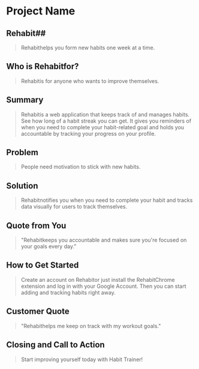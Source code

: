 # Project Name #

<!--
> This material was originally posted [here](http://www.quora.com/What-is-Amazons-approach-to-product-development-and-product-management). It is reproduced here for posterities sake.

There is an approach called "working backwards" that is widely used at Amazon. They work backwards from the customer, rather than starting with an idea for a product and trying to bolt customers onto it. While working backwards can be applied to any specific product decision, using this approach is especially important when developing new products or features.

For new initiatives a product manager typically starts by writing an internal press release announcing the finished product. The target audience for the press release is the new/updated product's customers, which can be retail customers or internal users of a tool or technology. Internal press releases are centered around the customer problem, how current solutions (internal or external) fail, and how the new product will blow away existing solutions.

If the benefits listed don't sound very interesting or exciting to customers, then perhaps they're not (and shouldn't be built). Instead, the product manager should keep iterating on the press release until they've come up with benefits that actually sound like benefits. Iterating on a press release is a lot less expensive than iterating on the product itself (and quicker!).

If the press release is more than a page and a half, it is probably too long. Keep it simple. 3-4 sentences for most paragraphs. Cut out the fat. Don't make it into a spec. You can accompany the press release with a FAQ that answers all of the other business or execution questions so the press release can stay focused on what the customer gets. My rule of thumb is that if the press release is hard to write, then the product is probably going to suck. Keep working at it until the outline for each paragraph flows.

Oh, and I also like to write press-releases in what I call "Oprah-speak" for mainstream consumer products. Imagine you're sitting on Oprah's couch and have just explained the product to her, and then you listen as she explains it to her audience. That's "Oprah-speak", not "Geek-speak".

Once the project moves into development, the press release can be used as a touchstone; a guiding light. The product team can ask themselves, "Are we building what is in the press release?" If they find they're spending time building things that aren't in the press release (overbuilding), they need to ask themselves why. This keeps product development focused on achieving the customer benefits and not building extraneous stuff that takes longer to build, takes resources to maintain, and doesn't provide real customer benefit (at least not enough to warrant inclusion in the press release).
 -->

## Rehabit##
  > Rehabithelps you form new habits one week at a time.

## Who is Rehabitfor? ##
  > Rehabitis for anyone who wants to improve themselves.

## Summary ##
  > Rehabitis a web application that keeps track of and manages habits.  See how long of a habit streak you can get.  It gives you reminders of when you need to complete your habit-related goal and holds you accountable by tracking your progress on your profile.

## Problem ##
  > People need motivation to stick with new habits.

## Solution ##
  > Rehabitnotifies you when you need to complete your habit and tracks data visually for users to track themselves.

## Quote from You ##
  > "Rehabitkeeps you accountable and makes sure you're focused on your goals every day."

## How to Get Started ##
  > Create an account on Rehabitor just install the RehabitChrome extension and log in with your Google Account.  Then you can start adding and tracking habits right away.

## Customer Quote ##
  > "Rehabithelps me keep on track with my workout goals."

## Closing and Call to Action ##
  > Start improving yourself today with Habit Trainer!
